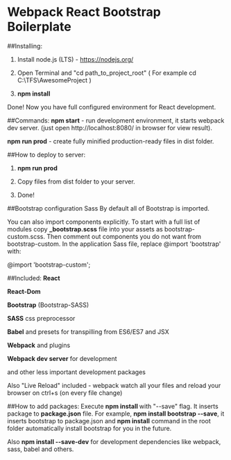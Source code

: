 Webpack React Bootstrap Boilerplate
==========================

##Installing:
1) Install node.js (LTS) - https://nodejs.org/

2) Open Terminal and "cd path_to_project_root"  ( For example cd C:\TFS\AwesomeProject )

3) **npm install**

Done! Now you have full configured environment for React development.

##Commands:
**npm start** - run development environment, it starts webpack dev server. (just open http://localhost:8080/ in browser for view result).

**npm run prod** - create fully minified production-ready files in dist folder.

##How to deploy to server:
1) **npm run prod**

2) Copy files from dist folder to your server.

3) Done!

##Bootstrap configuration
Sass
By default all of Bootstrap is imported.

You can also import components explicitly. To start with a full list of modules copy **_bootstrap.scss** file into your assets as  bootstrap-custom.scss. Then comment out components you do not want from bootstrap-custom. In the application Sass file, replace @import 'bootstrap' with:

@import 'bootstrap-custom';

##Included:
**React**

**React-Dom**

**Bootstrap** (Bootstrap-SASS)

**SASS** css preprocessor

**Babel** and presets for transpilling from ES6/ES7 and JSX

**Webpack** and plugins

**Webpack dev server** for development

and other less important development packages

Also "Live Reload" included - webpack watch all your files and reload your browser on ctrl+s (on every file change)

##How to add packages:
Execute **npm install <package>** with "--save" flag. It inserts package to **package.json** file. For example, **npm install bootstrap --save**, it inserts bootstrap to package.json and **npm install** command in the root folder automatically install bootstrap for you in the future.

Also **npm install <package> --save-dev** for development dependencies like webpack, sass, babel and others.

